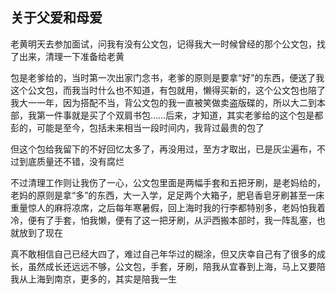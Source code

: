 ## 关于父爱和母爱 ##

老黄明天去参加面试，问我有没有公文包，记得我大一时候曾经的那个公文包，找了出来，清理一下准备给老黄

 

包是老爹给的，当时第一次出家门念书，老爹的原则是要拿“好”的东西，便送了我这个公文包，而我当时什么也不知道，有包就用，懒得买新的，这个公文包也陪了我大一一年，因为搭配不当，背公文包的我一直被笑做卖盗版碟的，所以大二到本部，我第一件事就是买了个双肩书包……后来，才知道，其实老爹给的这个包是都彭的，可能是至今，包括未来相当一段时间内，我背过最贵的包了

 

但这个包给我留下的不好回忆太多了，再没用过，至方才取出，已是灰尘遍布，不过到底质量还不错，没有腐烂

 

不过清理工作则让我伤了一心，公文包里面是两幅手套和五把牙刷，是老妈给的，老妈的原则是拿“多”的东西，大一入学，足足两个大箱子，肥皂香皂牙刷甚至一床重量惊人的麻将凉席，之后每年寒暑假，回上海时我的行李都特别多，老妈怕我着冷，便有了手套，怕我懒，便有了这一把牙刷，从沪西搬本部时，我一阵乱塞，也就放到了现在

 

真不敢相信自己已经大四了，难过自己年华过的糊涂，但又庆幸自己有了很多的成长，虽然成长还远远不够，公文包，手套，牙刷，陪我从宜春到上海，马上又要陪我从上海到南京，更多的，其实是陪我一生